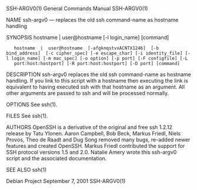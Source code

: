 SSH-ARGV0(1)                                                                               General Commands Manual                                                                             SSH-ARGV0(1)

NAME
       ssh-argv0 — replaces the old ssh command-name as hostname handling

SYNOPSIS
       hostname | user@hostname [-l login_name] [command]

       hostname  |  user@hostname  [-afgknqstvxACNTX1246]  [-b  bind_address]  [-c cipher_spec] [-e escape_char] [-i identity_file] [-l login_name] [-m mac_spec] [-o option] [-p port] [-F configfile] [-L
       port:host:hostport] [-R port:host:hostport] [-D port] [command]

DESCRIPTION
       ssh-argv0 replaces the old ssh command-name as hostname handling.  If you link to this script with a hostname then executing the link is equivalent to having executed ssh with that hostname as  an
       argument.  All other arguments are passed to ssh and will be processed normally.

OPTIONS
       See ssh(1).

FILES
       See ssh(1).

AUTHORS
       OpenSSH  is  a derivative of the original and free ssh 1.2.12 release by Tatu Ylonen.  Aaron Campbell, Bob Beck, Markus Friedl, Niels Provos, Theo de Raadt and Dug Song removed many bugs, re-added
       newer features and created OpenSSH.  Markus Friedl contributed the support for SSH protocol versions 1.5 and 2.0.  Natalie Amery wrote this ssh-argv0 script and the associated documentation.

SEE ALSO
       ssh(1)

Debian Project                                                                               September 7, 2001                                                                                 SSH-ARGV0(1)

